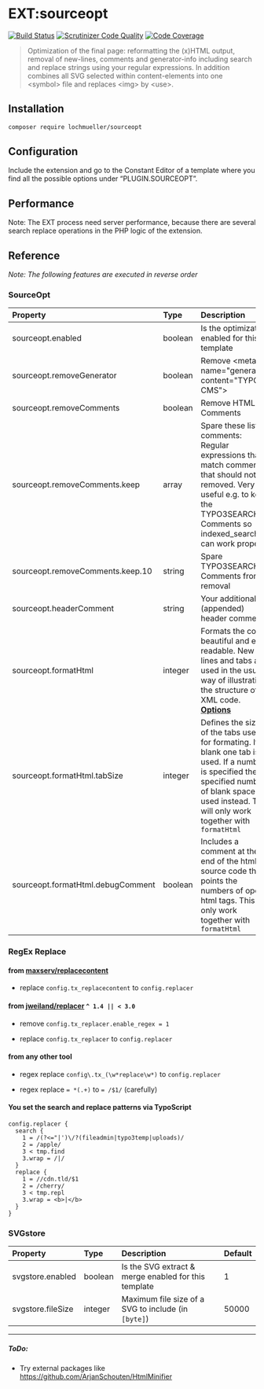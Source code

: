 # EXT:sourceopt

[![Build Status](https://github.com/lochmueller/sourceopt/workflows/Tests/badge.svg)](https://github.com/lochmueller/sourceopt/actions)
[![Scrutinizer Code Quality](https://scrutinizer-ci.com/g/lochmueller/sourceopt/badges/quality-score.png?b=master)](https://scrutinizer-ci.com/g/lochmueller/sourceopt/?branch=master)
[![Code Coverage](https://scrutinizer-ci.com/g/lochmueller/sourceopt/badges/coverage.png?b=master)](https://scrutinizer-ci.com/g/lochmueller/sourceopt/?branch=master)

> Optimization of the final page: reformatting the (x)HTML output, removal of new-lines, comments and generator-info including search and replace strings using your regular expressions. In addition combines all SVG selected within content-elements into one \<symbol\> file and replaces \<img\> by \<use\>.

## Installation

```bash
composer require lochmueller/sourceopt
```

## Configuration

Include the extension and go to the Constant Editor of a template where you find all the possible options under “PLUGIN.SOURCEOPT”.

## Performance

Note: The EXT process need server performance, because there are several search replace operations in the PHP logic of the extension.

## Reference

*Note: The following features are executed in reverse order*

### SourceOpt

| Property                          | Type        | Description                                                      | Default            |
|:----------------------------------|:------------|:-----------------------------------------------------------------|:-------------------|
| sourceopt.enabled                 | boolean     | Is the optimization enabled for this template                    | 1                  |
| sourceopt.removeGenerator         | boolean     | Remove \<meta name="generator" content="TYPO3 CMS"\>             | 1                  |
| sourceopt.removeComments          | boolean     | Remove HTML-Comments                                             | 1                  |
| sourceopt.removeComments.keep     | array       | Spare these listed comments: Regular expressions that match comments that should not be removed. Very useful e.g. to keep the TYPO3SEARCH-Comments so indexed_search can work properly | ``.10``            |
| sourceopt.removeComments.keep.10  | string      | Spare TYPO3SEARCH-Comments from removal                          | /^TYPO3SEARCH_/usi |
| sourceopt.headerComment           | string      | Your additional (appended) header comment                        | `[empty]`          |
| sourceopt.formatHtml              | integer     | Formats the code beautiful and easy readable. New lines and tabs are used in the usual way of illustrating the structure of an XML code. [**Options**](https://github.com/lochmueller/sourceopt/blob/master/Classes/Service/CleanHtmlService.php#L152) | 4                  |
| sourceopt.formatHtml.tabSize      | integer     | Defines the size of the tabs used for formating. If blank one tab is used. If a number is specified the specified number of blank spaces is used instead. This will only work together with `formatHtml` | `[empty]`          |
| sourceopt.formatHtml.debugComment | boolean     | Includes a comment at the end of the html source code that points the numbers of open html tags. This will only work together with `formatHtml` | `[empty]`

### RegEx Replace

#### from [maxserv/replacecontent](https://github.com/MaxServ/t3ext-replacecontent)

- replace `config.tx_replacecontent` to `config.replacer`

#### from [jweiland/replacer](https://github.com/jweiland-net/replacer) `^ 1.4 || < 3.0`

- remove `config.tx_replacer.enable_regex = 1`

- replace `config.tx_replacer` to `config.replacer`

#### from any other tool

- regex replace `config\.tx_(\w*replace\w*)` to `config.replacer`

- regex replace `= *(.+)` to `= /$1/` (carefully)

#### You set the search and replace patterns via TypoScript

```
config.replacer {
  search {
    1 = /(?<="|')\/?(fileadmin|typo3temp|uploads)/
    2 = /apple/
    3 < tmp.find
    3.wrap = /|/
  }
  replace {
    1 = //cdn.tld/$1
    2 = /cherry/
    3 < tmp.repl
    3.wrap = <b>|</b>
  }
}
```

### SVGstore

| Property                          | Type        | Description                                                      | Default            |
|:----------------------------------|:------------|:-----------------------------------------------------------------|:-------------------|
| svgstore.enabled                  | boolean     | Is the SVG extract & merge enabled for this template             | 1                  |
| svgstore.fileSize                 | integer     | Maximum file size of a SVG to include (in `[byte]`)              | 50000              |

---
##### ToDo:
- Try external packages like https://github.com/ArjanSchouten/HtmlMinifier

